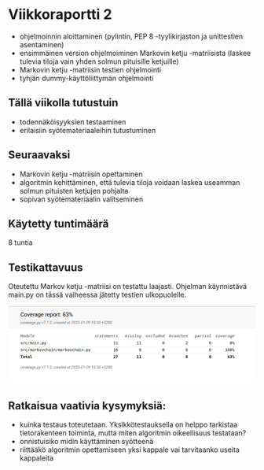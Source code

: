 # Viikkoraportti 2

- ohjelmoinnin aloittaminen (pylintin, PEP 8 -tyylikirjaston ja unittestien asentaminen)
- ensimmäinen version ohjelmoiminen Markovin ketju -matriisista (laskee tulevia tiloja vain yhden solmun pituisille ketjuille)
- Markovin ketju -matriisin testien ohjelmointi
- tyhjän dummy-käyttöliittymän ohjelmointi

## Tällä viikolla tutustuin 

- todennäköisyyksien testaaminen
- erilaisiin syötemateriaaleihin tutustuminen

## Seuraavaksi

- Markovin ketju -matriisin opettaminen
- algoritmin kehittäminen, että tulevia tiloja voidaan laskea useamman solmun pituisten ketjujen pohjalta
- sopivan syötemateriaalin valitseminen 

## Käytetty tuntimäärä

8 tuntia

## Testikattavuus

Oteutettu Markov ketju -matriisi on testattu laajasti. Ohjelman käynnistävä main.py on tässä vaiheessa jätetty testien ulkopuolelle.

!["Testikattavuus 29.1.2023"](./kuvat/testikattavuus_29.1.2023.png)

## Ratkaisua vaativia kysymyksiä:

- kuinka testaus toteutetaan. Yksikkötestauksella on helppo tarkistaa tietorakenteen toiminta, mutta miten algoritmin oikeellisuus testataan?
- onnistuisiko midin käyttäminen syötteenä
- riittääkö algoritmin opettamiseen yksi kappale vai tarvitaanko useita kappaleita
